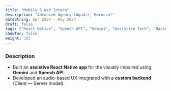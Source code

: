 ```yaml
---
title: "Mobile & Web Intern"
description: "Advanced Agency (Agadir, Morocco)"
dateString: Apr 2024 - May 2024
draft: false
tags: ["React Native", "Speech API", "Gemini", "Assistive Tech", "Backend"]
showToc: false
weight: 303
---
```


### Description

- Built an **assistive React Native app** for the visually impaired using **Gemini** and **Speech API**.  
- Developed an audio-based UX integrated with a **custom backend** (Client — Server model).  

<!-- ![](/experience/advanced-agency-2024/img1.jpeg#center) -->
